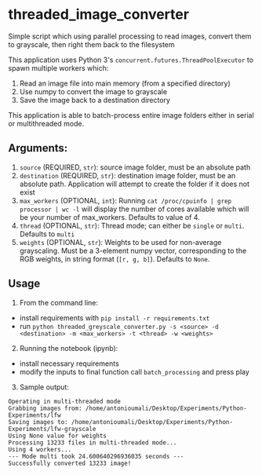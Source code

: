 # threaded_image_converter
Simple script which using parallel processing to read images, convert them to grayscale, then right them back to the filesystem

This application uses Python 3's `concurrent.futures.ThreadPoolExecutor` to spawn multiple workers which:
1. Read an image file into main memory (from a specified directory)
2. Use numpy to convert the image to grayscale
3. Save the image back to a destination directory

This application is able to batch-process entire image folders either in serial or multithreaded mode.

## Arguments:
1. `source` (REQUIRED, `str`): source image folder, must be an absolute path
2. `destination` (REQUIRED, `str`): destination image folder, must be an absolute path. Application will attempt to create the folder if it does not exist
3. `max_workers` (OPTIONAL, `int`): Running `cat /proc/cpuinfo | grep processor | wc -l` will display the number of cores available which will be your number of max_workers. Defaults to value of 4.
4. `thread` (OPTIONAL, `str`): Thread mode; can either be `single` or `multi`. Defaults to `multi`
5. `weights` (OPTIONAL, `str`): Weights to be used for non-average grayscaling. Must be a 3-element numpy vector, corresponding to the RGB weights, in string format (`[r, g, b]`). Defaults to `None`.

## Usage
1. From the command line: 
- install requirements with `pip install -r requirements.txt`
- run `python threaded_greyscale_converter.py -s <source> -d <destination> -m <max_workers> -t <thread> -w <weights>`
2. Running the notebook (ipynb):
- install necessary requirements 
- modify the inputs to final function call `batch_processing` and press play
3. Sample output:
```
Operating in multi-threaded mode
Grabbing images from: /home/antonioumali/Desktop/Experiments/Python-Experiments/lfw
Saving images to: /home/antonioumali/Desktop/Experiments/Python-Experiments/lfw-grayscale
Using None value for weights
Processing 13233 files in multi-threaded mode...
Using 4 workers...
--- Mode multi took 24.600640296936035 seconds ---
Successfully converted 13233 image!
```